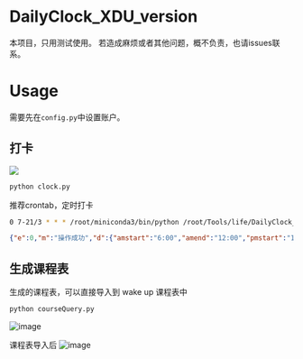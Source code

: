 # DailyClock_XDU_version

本项目，只用测试使用。
若造成麻烦或者其他问题，概不负责，也请issues联系。

# Usage

需要先在`config.py`中设置账户。

## 打卡

![](https://imgapp.xidian.edu.cn/image/3/c79542c7e343b40237be127b328846f0.jpg)

```bash
python clock.py
```

推荐crontab，定时打卡

```bash
0 7-21/3 * * * /root/miniconda3/bin/python /root/Tools/life/DailyClock_XDU_version/clock.py >> /root/Tools/life/DailyClock_XDU_version/xidiandailyup_log
```

```json
{"e":0,"m":"操作成功","d":{"amstart":"6:00","amend":"12:00","pmstart":"12:01","pmend":"18:00","image":"image/3/c79542c7e343b40237be127b328846f0.jpg","title":"晨午晚检","desc":"温馨提示： 不外出、不聚集、 戴口罩、勤洗手、开窗通风、发热就诊"}}
```

## 生成课程表

生成的课程表，可以直接导入到 wake up 课程表中

```bash
python courseQuery.py
```
![image](https://user-images.githubusercontent.com/50180586/188258290-95dbf261-a669-44d6-bb04-fbe861d5f22b.png)

课程表导入后
![image](https://user-images.githubusercontent.com/50180586/188258572-3c0c020a-1067-4b73-b935-115dfcd53335.png)

